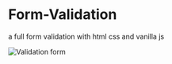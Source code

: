 # Form-Validation
a full form validation with html css and vanilla js

![Validation form](https://user-images.githubusercontent.com/79241162/143616211-2649dbdd-00dd-4e1a-8f79-668821f319b0.png)

